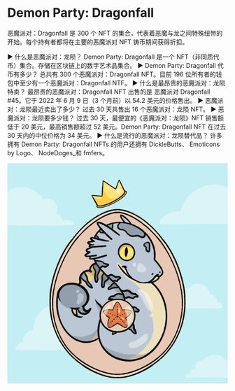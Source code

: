 # Demon Party: Dragonfall

恶魔派对：Dragonfall 是 300 个 NFT 的集合，代表着恶魔与龙之间特殊纽带的开始。每个持有者都将在主要的恶魔派对 NFT 铸币期间获得折扣。

▶ 什么是恶魔派对：龙陨？
Demon Party: Dragonfall 是一个 NFT（非同质代币）集合。存储在区块链上的数字艺术品集合。
▶ Demon Party: Dragonfall 代币有多少？
总共有 300 个恶魔派对：Dragonfall NFT。目前 196 位所有者的钱包中至少有一个恶魔派对：Dragonfall NTF。
▶ 什么是最昂贵的恶魔派对：龙陨特卖？
最昂贵的恶魔派对：Dragonfall NFT 出售的是 恶魔派对 Dragonfall #45。它于 2022 年 6 月 9 日（3 个月前）以 54.2 美元的价格售出。
▶ 恶魔派对：龙陨最近卖出了多少？
过去 30 天共售出 16 个恶魔派对：龙陨 NFT。
▶ 恶魔派对：龙陨要多少钱？
过去 30 天，最便宜的《恶魔派对：龙陨》NFT 销售额低于 20 美元，最高销售额超过 52 美元。Demon Party: Dragonfall NFT 在过去 30 天内的中位价格为 34 美元。
▶ 什么是流行的恶魔派对：龙陨替代品？
许多拥有 Demon Party: Dragonfall NFTs 的用户还拥有 DickleButts、 Emoticons by Logo、 NodeDoges_和 fmfers。

![nft](unnamed.png)
